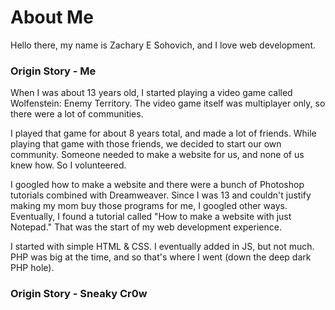 # About Me
Hello there, my name is Zachary E Sohovich, and I love web development.
### Origin Story - Me
When I was about 13 years old, I started playing a video game called Wolfenstein: Enemy Territory. The video game itself was multiplayer only, so there were a lot of communities. 

I played that game for about 8 years total, and made a lot of friends. While playing that game with those friends, we decided to start our own community. Someone needed to make a website for us, and none of us knew how. So I volunteered.

I googled how to make a website and there were a bunch of Photoshop tutorials combined with Dreamweaver. Since I was 13 and couldn't justify making my mom buy those programs for me, I googled other ways. Eventually, I found a tutorial called "How to make a website with just Notepad." That was the start of my web development experience.

I started with simple HTML & CSS. I eventually added in JS, but not much. PHP was big at the time, and so that's where I went (down the deep dark PHP hole). 
### Origin Story - Sneaky Cr0w